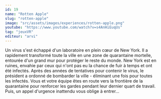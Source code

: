 ```yaml
---
id: 19
name: "Rotten Apple"
slug: "rotten-apple"
image: "src/assets/images/experiences/rotten-apple.png"
youtube: "https://www.youtube.com/watch?v=s4AnHiEuqUs"
tag: "jeuxVR"
editeur: "arvi"
---
```


Un virus s'est échappé d'un laboratoire en plein cœur de New York. Il a rapidement transformé toute la ville en une zone de quarantaine mortelle, entourée d'un grand mur pour protéger le reste du monde. New York est en ruines, envahie par ceux qui n'ont pas eu la chance de fuir à temps et ont été infectés. Après des années de tentatives pour contenir le virus, le président a ordonné de bombarder la ville - éliminant une fois pour toutes les infectés. Vous et votre équipe êtes en route vers la frontière de la quarantaine pour renforcer les gardes pendant leur dernier quart de travail. Puis, un appel d'urgence inattendu vous oblige à entrer...
